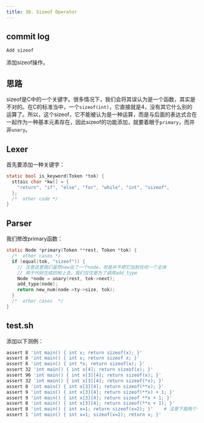 ```yaml
---
title: 30. Sizeof Operator
---
```


## commit log

```plaintext
Add sizeof
```

添加sizeof操作。

## 思路

sizeof是C中的一个关键字。很多情况下，我们会将其误认为是一个函数，其实是不对的。在C的标准当中，一个`sizeof(int)`，它直接就是4，没有其它什么别的运算了。所以，这个sizeof，它不能被认为是一种运算，而是与后面的表达式合在一起作为一种基本元素存在，因此sizeof的功能添加，就要着眼于`primary`，而并非`unary`。

## Lexer

首先要添加一种关键字：

```c
static bool is_keyword(Token *tok) {
  sttaic char *kw[] = {
    "return", "if", "else", "for", "while", "int", "sizeof",
  };
  /*  other code */
}
```

## Parser

我们修改primary函数：

```c
static Node *primary(Token **rest, Token *tok) {
  /*  other cases */
  if (equal(tok, "sizeof")) {
    // 注意这里我们虽然new出了一个node，但是并不把它加到任何一个主体
    // 用于代码生成的树上去，我们仅仅是为了调用add_type
    Node *node = unary(rest, tok->next);
    add_type(node);
    return new_num(node->ty->size, tok);
  }
  /*  other cases  */
}
```

## test.sh

添加以下测例：

```bash
assert 8 'int main() { int x; return sizeof(x); }'
assert 8 'int main() { int x; return sizeof x; }'
assert 8 'int main() { int *x; return sizeof(x); }'
assert 32 'int main() { int x[4]; return sizeof(x); }'
assert 96 'int main() { int x[3][4]; return sizeof(x); }'
assert 32 'int main() { int x[3][4]; return sizeof(*x); }'
assert 8 'int main() { int x[3][4]; return sizeof(**x); }'
assert 9 'int main() { int x[3][4]; return sizeof(**x) + 1; }'
assert 9 'int main() { int x[3][4]; return sizeof **x + 1; }'
assert 8 'int main() { int x[3][4]; return sizeof(**x + 1); }'
assert 8 'int main() { int x=1; return sizeof(x=2); }'    # 注意下面两个有趣的例子
assert 1 'int main() { int x=1; sizeof(x=2); return x; }'
```

‍
